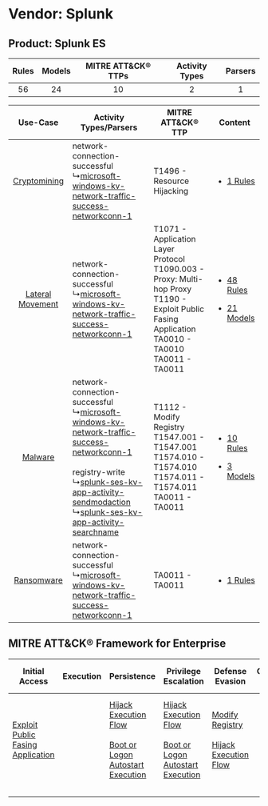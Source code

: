 Vendor: Splunk
==============
Product: Splunk ES
------------------
| Rules | Models | MITRE ATT&CK® TTPs | Activity Types | Parsers |
|:-----:|:------:|:------------------:|:--------------:|:-------:|
|  56   |   24   |         10         |       2        |    1    |

|    Use-Case    | Activity Types/Parsers    | MITRE ATT&CK® TTP    | Content    |
|:----:| ---- | ---- | ---- |
|     [Cryptomining](../../../UseCases/uc_cryptomining.md)     |  network-connection-successful<br> ↳[microsoft-windows-kv-network-traffic-success-networkconn-1](Ps/pC_microsoftwindowskvnetworktrafficsuccessnetworkconn1.md)<br>    | T1496 - Resource Hijacking<br>    | [<ul><li>1 Rules</li></ul>](RM/r_m_splunk_splunk_es_Cryptomining.md)    |
| [Lateral Movement](../../../UseCases/uc_lateral_movement.md) |  network-connection-successful<br> ↳[microsoft-windows-kv-network-traffic-success-networkconn-1](Ps/pC_microsoftwindowskvnetworktrafficsuccessnetworkconn1.md)<br>    | T1071 - Application Layer Protocol<br>T1090.003 - Proxy: Multi-hop Proxy<br>T1190 - Exploit Public Fasing Application<br>TA0010 - TA0010<br>TA0011 - TA0011<br> | [<ul><li>48 Rules</li></ul><ul><li>21 Models</li></ul>](RM/r_m_splunk_splunk_es_Lateral_Movement.md) |
|          [Malware](../../../UseCases/uc_malware.md)          |  network-connection-successful<br> ↳[microsoft-windows-kv-network-traffic-success-networkconn-1](Ps/pC_microsoftwindowskvnetworktrafficsuccessnetworkconn1.md)<br><br> registry-write<br> ↳[splunk-ses-kv-app-activity-sendmodaction](Ps/pC_splunkseskvappactivitysendmodaction.md)<br> ↳[splunk-ses-kv-app-activity-searchname](Ps/pC_splunkseskvappactivitysearchname.md)<br> | T1112 - Modify Registry<br>T1547.001 - T1547.001<br>T1574.010 - T1574.010<br>T1574.011 - T1574.011<br>TA0011 - TA0011<br>    | [<ul><li>10 Rules</li></ul><ul><li>3 Models</li></ul>](RM/r_m_splunk_splunk_es_Malware.md)    |
|       [Ransomware](../../../UseCases/uc_ransomware.md)       |  network-connection-successful<br> ↳[microsoft-windows-kv-network-traffic-success-networkconn-1](Ps/pC_microsoftwindowskvnetworktrafficsuccessnetworkconn1.md)<br>    | TA0011 - TA0011<br>    | [<ul><li>1 Rules</li></ul>](RM/r_m_splunk_splunk_es_Ransomware.md)    |

MITRE ATT&CK® Framework for Enterprise
--------------------------------------
| Initial Access                                                                         | Execution | Persistence                                                                                                                                                      | Privilege Escalation                                                                                                                                             | Defense Evasion                                                                                                                                | Credential Access | Discovery | Lateral Movement | Collection | Command and Control                                                                                                                                                                                                      | Exfiltration | Impact                                                                  |
| -------------------------------------------------------------------------------------- | --------- | ---------------------------------------------------------------------------------------------------------------------------------------------------------------- | ---------------------------------------------------------------------------------------------------------------------------------------------------------------- | ---------------------------------------------------------------------------------------------------------------------------------------------- | ----------------- | --------- | ---------------- | ---------- | ------------------------------------------------------------------------------------------------------------------------------------------------------------------------------------------------------------------------ | ------------ | ----------------------------------------------------------------------- |
| [Exploit Public Fasing Application](https://attack.mitre.org/techniques/T1190)<br><br> |           | [Hijack Execution Flow](https://attack.mitre.org/techniques/T1574)<br><br>[Boot or Logon Autostart Execution](https://attack.mitre.org/techniques/T1547)<br><br> | [Hijack Execution Flow](https://attack.mitre.org/techniques/T1574)<br><br>[Boot or Logon Autostart Execution](https://attack.mitre.org/techniques/T1547)<br><br> | [Modify Registry](https://attack.mitre.org/techniques/T1112)<br><br>[Hijack Execution Flow](https://attack.mitre.org/techniques/T1574)<br><br> |                   |           |                  |            | [Proxy: Multi-hop Proxy](https://attack.mitre.org/techniques/T1090/003)<br><br>[Application Layer Protocol](https://attack.mitre.org/techniques/T1071)<br><br>[Proxy](https://attack.mitre.org/techniques/T1090)<br><br> |              | [Resource Hijacking](https://attack.mitre.org/techniques/T1496)<br><br> |